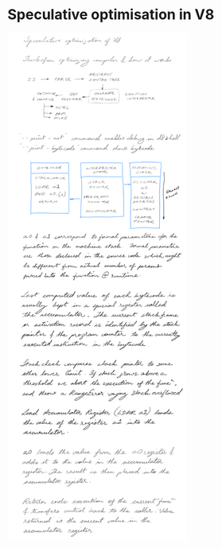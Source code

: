 # Speculative optimisation in V8

![Speculative optimisation in V8-1](images/Speculative%20optimisation%20in%20V8-1.png)

